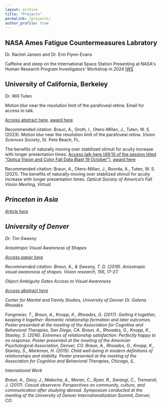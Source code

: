 ```yaml
---
layout: archive
title: "Projects"
permalink: /projects/
author_profile: true
---
```


## NASA Ames Fatigue Countermeasures Labratory

Dr. Rachel Jansen and Dr. Erin Flynn-Evans

Caffeine and sleep on the International Space Station
Presenting at NASA's Human Research Program Investigators’ Workshop in 2024 [IWS](https://www.nasa.gov/hrp-iws-2024/)

## University of California, Berkeley

Dr. Will Tuten

Motion blur near the resolution limit of the parafoveal retina.
Email for access to talk.

[Access abstract here](https://jov.arvojournals.org/article.aspx?articleid=2792519), [award here](https://www.visionsciences.org/yellott-award/)

Recommended citation: Braun, A., Groth, I., Otero-Millan, J., Tuten, W. S. (2023). Motion blur near the resolution limit of the parafoveal retina. <i>Vision Sciences Society</i>, St. Pete Beach, FL.

The benefits of naturally moving over stabilized stimuli for acuity increase with longer presentation times.
[Access talk here (49:10 of the session titled “Optica Vision and Color Fall Data Blast 19 October”)](https://www.osafallvisionmeeting.org/past-meetings), [award here](https://optometry.berkeley.edu/young-investigator-award-from-the-optica-fall-vision-meeting/)

Recommended citation: Braun, A., Otero-Millan, J., Roorda, A., Tuten, W. S. (2021). The benefits of naturally moving over stabilized stimuli for acuity increase with longer presentation times. <i>Optical Society of America’s Fall Vision Meeting<i/>, Virtual.

## Princeton in Asia

[Article here](https://gallery.mailchimp.com/b706db822c325213a3b751039/files/4260cf17-9235-447b-9847-5fe3ebb169ac/PiA_Fellows_2018.pdf)

## University of Denver

Dr. Tim Sweeny

Anisotropic Visual Awareness of Shapes

[Access paper here](https://www.sciencedirect.com/science/article/pii/S0042698919300057?via%3Dihub)

Recommended citation: Braun, A., & Sweeny, T. D. (2019). Anisotropic visual awareness of shapes. <i>Vision research</i>, 156, 17-27.

Object Ambiguity Gates Access to Visual Awareness

[Access abstract here](https://jov.arvojournals.org/article.aspx?articleid=2700130)

Center for Marital and Family Studies, University of Denver
Dr. Galena Rhoades

Fangmeier, T., Braun, A., Knopp, K., Rhoades, G. (2017). Getting it together, keeping it together: Romantic relationship formation and later outcomes. Poster presented at the meeting of the Association for Cognitive and Behavioral Therapies, San Diego, CA.
Braun, A., Rhoades, G., Knopp, K., Stanley, S. (2016). Extremes of relationship satisfaction: Perfectly happy to no response. Poster presented at the meeting of the American Psychological Association, Denver, CO.
Braun, A., Rhoades, G., Knopp, K., Stanley, S., Markman, H. (2015). Child well-being in modern definitions of relationships and stability. Poster presented at the meeting of the Association for Cognitive and Behavioral Therapies, Chicago, IL.

International Work

Braun, A., Dacy, J., Malecha, A., Moran, C., Ryan, R., Sarangi, C., Tremaroli, J. (2017). Casual observers: Perspectives on community, culture, and communication after studying abroad. Symposium conducted at the meeting of the University of Denver Internationalization Summit, Denver, CO.	
